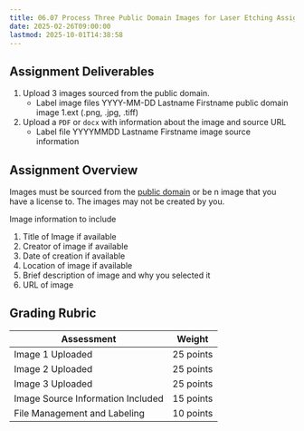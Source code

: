 ```yaml
---
title: 06.07 Process Three Public Domain Images for Laser Etching Assignment
date: 2025-02-26T09:00:00
lastmod: 2025-10-01T14:38:58
---
```


## Assignment Deliverables

1. Upload 3 images sourced from the public domain.
   - Label image files YYYY-MM-DD Lastname Firstname public domain image 1.ext (.png, .jpg, .tiff)
2. Upload a `PDF` or `docx` with information about the image and source URL
   - Label file YYYYMMDD Lastname Firstname image source information

## Assignment Overview

Images must be sourced from the [public domain](./06-05-public-domain.md) or be n image that you have a license to. The images may not be created by you.

Image information to include

1. Title of Image if available
2. Creator of image if available
3. Date of creation if available
4. Location of image if available
5. Brief description of image and why you selected it
6. URL of image

## Grading Rubric

<div class="responsive-table-markdown">

| Assessment                        | Weight    |
| --------------------------------- | --------- |
| Image 1 Uploaded                  | 25 points |
| Image 2 Uploaded                  | 25 points |
| Image 3 Uploaded                  | 25 points |
| Image Source Information Included | 15 points |
| File Management and Labeling      | 10 points |

</div>
